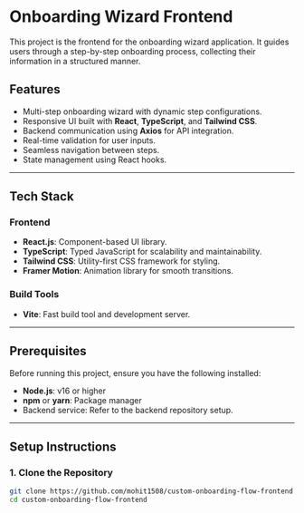 # Onboarding Wizard Frontend

This project is the frontend for the onboarding wizard application. It guides users through a step-by-step onboarding process, collecting their information in a structured manner.

## Features

- Multi-step onboarding wizard with dynamic step configurations.
- Responsive UI built with **React**, **TypeScript**, and **Tailwind CSS**.
- Backend communication using **Axios** for API integration.
- Real-time validation for user inputs.
- Seamless navigation between steps.
- State management using React hooks.

---

## Tech Stack

### Frontend
- **React.js**: Component-based UI library.
- **TypeScript**: Typed JavaScript for scalability and maintainability.
- **Tailwind CSS**: Utility-first CSS framework for styling.
- **Framer Motion**: Animation library for smooth transitions.

### Build Tools
- **Vite**: Fast build tool and development server.

---

## Prerequisites

Before running this project, ensure you have the following installed:

- **Node.js**: v16 or higher
- **npm** or **yarn**: Package manager
- Backend service: Refer to the backend repository setup.

---

## Setup Instructions

### 1. Clone the Repository
```bash
git clone https://github.com/mohit1508/custom-onboarding-flow-frontend
cd custom-onboarding-flow-frontend
